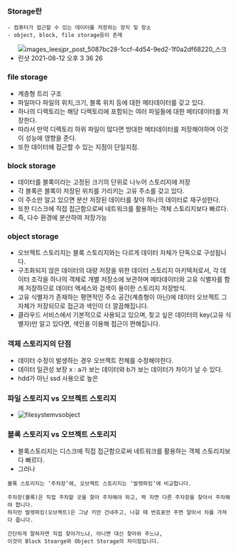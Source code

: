 ### Storage란
```
- 컴퓨터가 접근할 수 있는 데이터를 저장하는 장치 및 장소
- object, block, file storage등이 존재
```
- ![images_leesjpr_post_5087bc28-1ccf-4d54-9ed2-1f0a2df68220_스크린샷 2021-08-12 오후 3 36 26](https://user-images.githubusercontent.com/62214428/233915853-e3a31c80-a118-4119-8f5c-cba0358476dc.png)

### file storage
- 계층형 트리 구조
- 파일마다 파일의 위치,크기, 블록 위치 등에 대한 메타데이터를 갖고 있다.
- 하나의 디렉토리는 해당 디렉토리에 포함되는 여러 파일들에 대한 메타데이터를 저장한다.
- 따라서 만약 디렉토리 하위 파일이 많다면 방대한 메타데이터를 저장해야하며 이것이 성능에 영향을 준다.
- 또한 데이터에 접근할 수 있는 지점이 단일지점.

### block storage
- 데이터를 블록이라는 고정된 크기의 단위로 나누어 스토리지에 저장
- 각 블록은 블록이 저장된 위치를 가리키는 고유 주소를 갖고 있다.
- 이 주소만 알고 있으면 분산 저장된 데이터를 찾아 하나의 데이터로 재구성한다.
- 또한 디스크에 직접 접근함으로써 네트워크를 활용하는 객체 스토리지보다 빠르다.
- 즉, 다수 환경에 분산하여 저장가능

### object storage
- 오브젝트 스토리지는 블록 스토리지와는 다르게 데이터 자체가 단독으로 구성됩니다. 
- 구조화되지 않은 데이터의 대량 저장을 위한 데이터 스토리지 아키텍처로서, 각 데이터 조각을 하나의 객체로 개별 저장소에 보관하며 메타데이터와 고유 식별자를 함께 저장하므로 데이터 액세스와 검색이 용이한 스토리지 저장방식.
- 고유 식별자가 존재하는 평면적인 주소 공간(계층형이 아닌)에 데이터 오브젝트 그 자체가 저장되므로 접근과 색인이 더 깔끔해집니다. 
- 클라우드 서비스에서 기본적으로 사용되고 있으며, 찾고 싶은 데이터의 key(고유 식별자)만 알고 있다면, 색인을 이용해 접근이 편해집니다.

### 객체 스토리지의 단점
- 데이터 수정이 발생하는 경우 오브젝트 전체를 수정해야한다.
- 데이터 일관성 보장 x : a가 보는 데이터와 b가 보는 데이터가 차이가 날 수 있다.
- hdd가 아닌 ssd 사용으로 높은 

### 파일 스토리지 vs 오브젝트 스토리지
- ![filesystemvsobject](https://user-images.githubusercontent.com/62214428/233921251-188931aa-8e10-4792-93ca-6c326e79f6c2.png)

### 블록 스토리지 vs 오브젝트 스토리지
- 블록스토리지는 디스크에 직접 접근함으로써 네트워크를 활용하는 객체 스토리지보다 빠르다.
- 그러나
```
블록 스토리지는 ‘주차장’에, 오브젝트 스토리지는 ‘발렛파킹’에 비교합니다.

주차장(블록)은 직접 주차할 곳을 찾아 주차해야 하고, 꽉 차면 다른 주차장을 찾아서 주차해야 합니다. 
하지만 발렛파킹(오브젝트)은 그냥 키만 건네주고, 나갈 때 번호표만 주면 알아서 차를 가져다 줍니다.

간단하게 말하자면 직접 찾아가느냐, 아니면 대신 찾아와 주느냐, 
이것이 Block Stoarge와 Object Storage의 차이점입니다.
```
